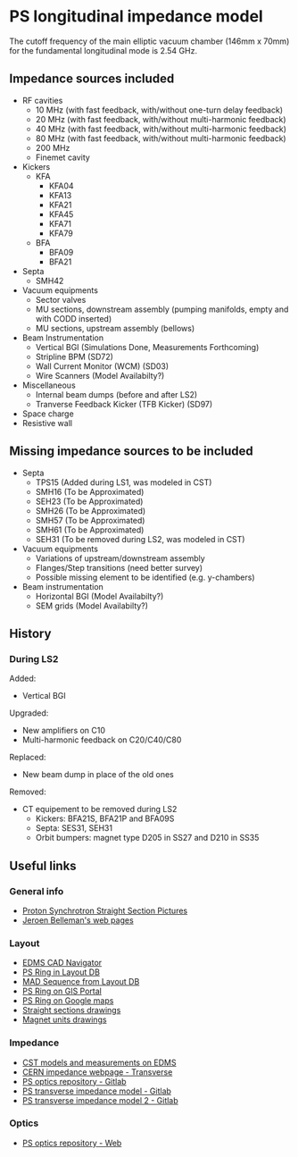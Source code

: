 # PS longitudinal impedance model

The cutoff frequency of the main elliptic vacuum chamber (146mm x 70mm) for the fundamental longitudinal mode is 2.54 GHz.

## Impedance sources included

- RF cavities
    - 10 MHz (with fast feedback, with/without one-turn delay feedback)
    - 20 MHz (with fast feedback, with/without multi-harmonic feedback)
    - 40 MHz (with fast feedback, with/without multi-harmonic feedback)
    - 80 MHz (with fast feedback, with/without multi-harmonic feedback)
    - 200 MHz
    - Finemet cavity
- Kickers
    - KFA
		- KFA04
        - KFA13
        - KFA21
        - KFA45
        - KFA71
        - KFA79
    - BFA
		- BFA09
		- BFA21
- Septa
    - SMH42
- Vacuum equipments
    - Sector valves
    - MU sections, downstream assembly (pumping manifolds, empty and with CODD inserted) 
    - MU sections, upstream assembly (bellows)
- Beam Instrumentation
    - Vertical BGI (Simulations Done, Measurements Forthcoming)
    - Stripline BPM (SD72)
    - Wall Current Monitor (WCM) (SD03)
    - Wire Scanners (Model Availabilty?)
- Miscellaneous
    - Internal beam dumps (before and after LS2)
    - Tranverse Feedback Kicker (TFB Kicker) (SD97)
- Space charge
- Resistive wall

## Missing impedance sources to be included

- Septa
    - TPS15 (Added during LS1, was modeled in CST)
    - SMH16 (To be Approximated)
    - SEH23 (To be Approximated)
    - SMH26 (To be Approximated)
    - SMH57 (To be Approximated)
    - SMH61 (To be Approximated)
    - SEH31 (To be removed during LS2, was modeled in CST)
- Vacuum equipments
    - Variations of upstream/downstream assembly
    - Flanges/Step transitions (need better survey)
    - Possible missing element to be identified (e.g. y-chambers)
- Beam instrumentation
    - Horizontal BGI (Model Availabilty?)
    - SEM grids (Model Availabilty?)

## History

### During LS2

Added:

- Vertical BGI

Upgraded:

- New amplifiers on C10
- Multi-harmonic feedback on C20/C40/C80

Replaced:

- New beam dump in place of the old ones

Removed:

- CT equipement to be removed during LS2
    - Kickers: BFA21S, BFA21P and BFA09S
    - Septa: SES31, SEH31
    - Orbit bumpers: magnet type D205 in SS27 and D210 in SS35

## Useful links

### General info

- [Proton Synchrotron Straight Section Pictures](http://psring.web.cern.ch/psring/pscomplex.shtml)
- [Jeroen Belleman's web pages](https://jeroen.web.cern.ch/jeroen/)

### Layout

- [EDMS CAD Navigator](https://edms.cern.ch/nav/SMTI137:450976)
- [PS Ring in Layout DB](https://layout.cern.ch/elements?id=2180074&parentId=0&circuitId=0&version=LS2&navigator=MACHINE&tab=BASIC_ELEMENT)
- [MAD Sequence from Layout DB](https://layout.cern.ch/reports/mad?machineId=2180074&versionId=34464591)
- [PS Ring on GIS Portal](https://gis.cern.ch/gisportal/Machine.htm?pp=[42723712])
- [PS Ring on Google maps](https://www.google.com/maps/@46.2326176,6.0478399,2a,75y,241h,83.59t/data=!3m6!1e1!3m4!1s01xLBETOwHzt8Frx6D995A!2e0!7i13312!8i6656)
- [Straight sections drawings](https://edms5.cern.ch/cdd/plsql/c4w_folders.display_contents?cookie=2404844&p_folder_id=97676)
- [Magnet units drawings](https://edms5.cern.ch/cdd/plsql/c4w_folders.display_contents?cookie=2404846&p_folder_id=97574)

### Impedance

- [CST models and measurements on EDMS](https://edms.cern.ch/project/CERN-0000197012)
- [CERN impedance webpage - Transverse](https://impedance.web.cern.ch/impedance/)
- [PS optics repository - Gitlab](https://gitlab.cern.ch/acc-models/acc-models-ps)
- [PS transverse impedance model - Gitlab](https://gitlab.cern.ch/IRIS/PS_IW_model)
- [PS transverse impedance model 2 - Gitlab](https://gitlab.cern.ch/IRIS-2/PS-IW-model)

### Optics

- [PS optics repository - Web](http://acc-models.web.cern.ch/ps/)



